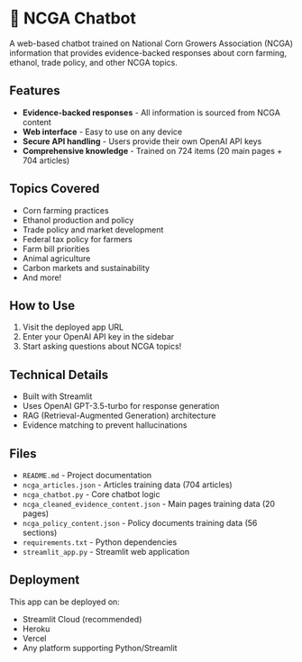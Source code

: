 # 🌽 NCGA Chatbot

A web-based chatbot trained on National Corn Growers Association (NCGA) information that provides evidence-backed responses about corn farming, ethanol, trade policy, and other NCGA topics.

## Features

- **Evidence-backed responses** - All information is sourced from NCGA content
- **Web interface** - Easy to use on any device
- **Secure API handling** - Users provide their own OpenAI API keys
- **Comprehensive knowledge** - Trained on 724 items (20 main pages + 704 articles)

## Topics Covered

- Corn farming practices
- Ethanol production and policy
- Trade policy and market development
- Federal tax policy for farmers
- Farm bill priorities
- Animal agriculture
- Carbon markets and sustainability
- And more!

## How to Use

1. Visit the deployed app URL
2. Enter your OpenAI API key in the sidebar
3. Start asking questions about NCGA topics!

## Technical Details

- Built with Streamlit
- Uses OpenAI GPT-3.5-turbo for response generation
- RAG (Retrieval-Augmented Generation) architecture
- Evidence matching to prevent hallucinations

## Files

- `README.md` - Project documentation
- `ncga_articles.json` - Articles training data (704 articles)
- `ncga_chatbot.py` - Core chatbot logic
- `ncga_cleaned_evidence_content.json` - Main pages training data (20 pages)
- `ncga_policy_content.json` - Policy documents training data (56 sections)
- `requirements.txt` - Python dependencies
- `streamlit_app.py` - Streamlit web application

## Deployment

This app can be deployed on:
- Streamlit Cloud (recommended)
- Heroku
- Vercel
- Any platform supporting Python/Streamlit 